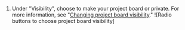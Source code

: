 1. Under "Visibility", choose to make your project board  or private. For more information, see "[Changing project board visibility](/github/managing-your-work-on-github/changing-project-board-visibility)."
  ![Radio buttons to choose project board visibility]
